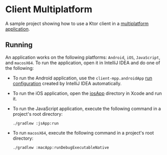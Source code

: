 # Client Multiplatform
A sample project showing how to use a Ktor client in a [multiplatform application](https://ktor.io/docs/http-client-multiplatform.html).

## Running
An application works on the following platforms: `Android`, `iOS`, `JavaScript`, and `macosX64`. To run the application, open it in IntelliJ IDEA and do one of the following:
* To run the Android application, use the `client-mpp.androidApp` [run configuration](https://www.jetbrains.com/help/idea/run-debug-configuration.html) created by IntelliJ IDEA automatically.
  
* To run the iOS application, open the [iosApp](iosApp) directory in Xcode and run it.
* To run the JavaScript application, execute the following command in a project's root directory:
   ```
   ./gradlew :jsApp:run
   ```
* To run `macosX64`, execute the following command in a project's root directory:
   ```
   ./gradlew :macApp:runDebugExecutableNative
   ```